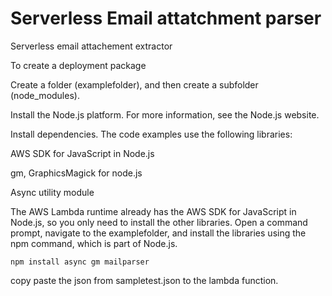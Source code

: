 # Serverless Email attatchment parser
Serverless email attachement extractor

To create a deployment package

Create a folder (examplefolder), and then create a subfolder (node_modules).

Install the Node.js platform. For more information, see the Node.js website.

Install dependencies. The code examples use the following libraries:

AWS SDK for JavaScript in Node.js

gm, GraphicsMagick for node.js

Async utility module

The AWS Lambda runtime already has the AWS SDK for JavaScript in Node.js, so you only need to install the other libraries. Open a command prompt, navigate to the examplefolder, and install the libraries using the npm command, which is part of Node.js.

```
npm install async gm mailparser
```

copy paste the json from sampletest.json to the lambda function.
